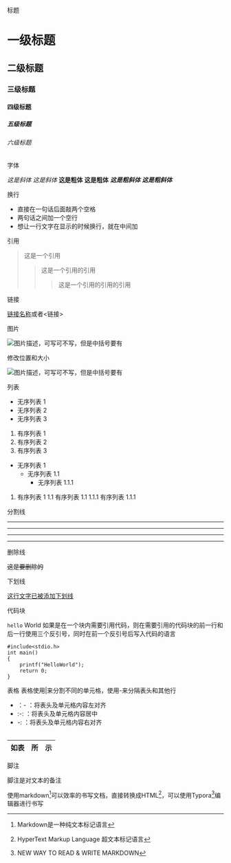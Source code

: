标题

# 一级标题
## 二级标题
###  三级标题
#### 四级标题
##### 五级标题
###### 六级标题

字体

*这是斜体*
_这是斜体_
**这是粗体**
__这是粗体__
***这是粗斜体***
___这是粗斜体___

换行

* 直接在一句话后面敲两个空格
* 两句话之间加一个空行
* 想让一行文字在显示的时候换行，就在中间加<br/>

引用

>这是一个引用
>>这是一个引用的引用
>>>这是一个引用的引用的引用

链接

[链接名称](链接地址)或者<链接>

图片

![图片描述，可写可不写，但是中括号要有](图片地址，本地链接或者URL地址)

修改位置和大小

![图片描述，可写可不写，但是中括号要有](图片地址，本地链接或者URL地址#pic_center空格=长x宽)

列表

* 无序列表 1
* 无序列表 2
* 无序列表 3

1. 有序列表 1
2. 有序列表 2
3. 有序列表 3

* 无序列表 1
	* 无序列表 1.1
		* 无序列表 1.1.1

1. 有序列表 1
	1.1 有序列表 1.1
		1.1.1 有序列表 1.1.1

分割线

---
***
- - -
* * *

删除线

~~这是要删除的~~

下划线

<u>这行文字已被添加下划线</u>

代码块

`hello` World
如果是在一个块内需要引用代码，则在需要引用的代码块的前一行和后一行使用三个反引号，同时在前一个反引号后写入代码的语言

```
#include<stdio.h>
int main()
{
	printf("HelloWorld");
	return 0;
}
```

表格
表格使用|来分割不同的单元格，使用-来分隔表头和其他行

* ：- ：将表头及单元格内容左对齐
*  :-: ：将表头及单元格内容居中
*  -: ：将表头及单元格内容右对齐

||
|--|

|如表|所|示|
|:-|:-:|-:|

脚注

脚注是对文本的备注

使用markdown[^1]可以效率的书写文档，直接转换成HTML[^2]，可以使用Typora[^T]编辑器进行书写
[^1]:Markdown是一种纯文本标记语言
[^2]:HyperText Markup Language 超文本标记语言
[^T]:NEW WAY TO READ & WRITE MARKDOWN

